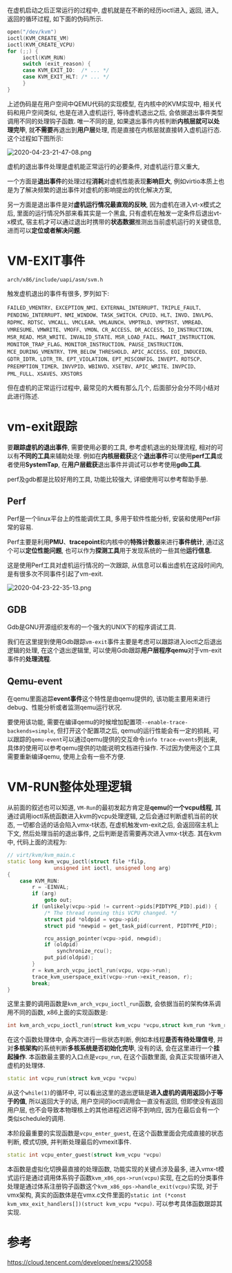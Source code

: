 

在虚机启动之后正常运行的过程中, 虚机就是在不断的经历ioctl进入, 返回, 进入, 返回的循环过程, 如下面的伪码所示. 

```cpp
open("/dev/kvm")
ioctl(KVM_CREATE_VM)
ioctl(KVM_CREATE_VCPU)
for (;;) {
     ioctl(KVM_RUN)
     switch (exit_reason) {
     case KVM_EXIT_IO:  /* ... */
     case KVM_EXIT_HLT: /* ... */
     }
}
```

上述伪码是在用户空间中QEMU代码的实现模型, 在内核中的KVM实现中, 相关代码和用户空间类似, 也是在进入虚机运行, 等待虚机退出之后, 会依据退出事件类型调用不同的处理钩子函数. 唯一不同的是, 如果退出事件内核判断**内核层就可以处理完毕**, 就**不需要**再退出到**用户层**处理, 而是直接在内核层就直接转入虚机运行态. 这个过程如下图所示: 

![2020-04-23-21-47-08.png](./images/2020-04-23-21-47-08.png)

虚机的退出事件处理是虚机能正常运行的必要条件, 对虚机运行意义重大, 

一个方面是**退出事件**的处理过程**消耗**对虚机性能表现**影响巨大**, 例如virtio本质上也是为了解决频繁的退出事件对虚机的影响提出的优化解决方案, 

另一方面是退出事件是对**虚机运行情况最直观的反映**, 因为虚机在进入vt-x模式之后, 里面的运行情况外部来看其实是一个黑盒, 只有虚机在触发一定条件后退出vt-x模式, 宿主机才可以通过退出时携带的**状态数据**推测出当前虚机运行的关键信息, 进而可以**定位或者解决问题**. 

# VM-EXIT事件

`arch/x86/include/uapi/asm/svm.h`


触发虚机退出的事件有很多, 罗列如下: 

`FAILED_VMENTRY、EXCEPTION_NMI、EXTERNAL_INTERRUPT、TRIPLE_FAULT、PENDING_INTERRUPT、NMI_WINDOW、TASK_SWITCH、CPUID、HLT、INVD、INVLPG、RDPMC、RDTSC、VMCALL、VMCLEAR、VMLAUNCH、VMPTRLD、VMPTRST、VMREAD、VMRESUME、VMWRITE、VMOFF、VMON、CR_ACCESS、DR_ACCESS、IO_INSTRUCTION、MSR_READ、MSR_WRITE、INVALID_STATE、MSR_LOAD_FAIL、MWAIT_INSTRUCTION、MONITOR_TRAP_FLAG、MONITOR_INSTRUCTION、PAUSE_INSTRUCTION、MCE_DURING_VMENTRY、TPR_BELOW_THRESHOLD、APIC_ACCESS、EOI_INDUCED、GDTR_IDTR、LDTR_TR、EPT_VIOLATION、EPT_MISCONFIG、INVEPT、RDTSCP、PREEMPTION_TIMER、INVVPID、WBINVD、XSETBV、APIC_WRITE、INVPCID、PML_FULL、XSAVES、XRSTORS`

但在虚机的正常运行过程中, 最常见的大概有那么几个, 后面部分会分不同小结对此进行陈述. 

# vm-exit跟踪

要**跟踪虚机的退出事件**, 需要使用必要的工具, 参考虚机退出的处理流程, 相对的可以有**不同的工具**来辅助处理. 例如在**内核层截获**这个**退出事件**可以使用**perf工具**或者使用**SystemTap**, 在**用户层截获**退出事件并调试可以参考使用**gdb工具**. 

perf及gdb都是比较好用的工具, 功能比较强大, 详细使用可以参考帮助手册. 

## Perf

Perf是一个linux平台上的性能调优工具, 多用于软件性能分析, 安装和使用Perf非常的容易. 

Perf主要是利用**PMU**、**tracepoint**和内核中的**特殊计数器**来进行**事件统计**, 通过这个可以**定位性能问题**, 也可以作为**探测工具**用于发现系统的一些其他**运行信息**. 

这是使用Perf工具对虚机运行情况的一次跟踪, 从信息可以看出虚机在这段时间内, 是有很多次不同事件引起了vm-exit. 

![2020-04-23-22-35-13.png](./images/2020-04-23-22-35-13.png)

## GDB

Gdb是GNU开源组织发布的一个强大的UNIX下的程序调试工具. 

我们在这里提到使用Gdb跟踪`vm-exit`事件主要是考虑可以跟踪进入ioctl之后退出逻辑的处理, 在这个退出逻辑里, 可以使用Gdb跟踪**用户层程序qemu**对于vm-exit事件的**处理流程**. 

## Qemu-event

在qemu里面追踪**event事件**这个特性是由qemu提供的, 该功能主要用来进行debug、性能分析或者监测qemu运行状况. 

要使用该功能, 需要在编译qemu的时候增加配置项`--enable-trace-backends=simple`, 但打开这个配置项之后, qemu的运行性能会有一定的损耗, 可以跟踪的`qemu-event`可以通过qemu提供的交互命令`info trace-events`列出来, 具体的使用可以参考qemu提供的功能说明文档进行操作. 不过因为使用这个工具需要重新编译qemu, 使用上会有一些不方便. 

# VM-RUN整体处理逻辑

从前面的叙述也可以知道, `VM-Run`的最初发起方肯定是**qemu**的**一个vcpu线程**, 其通过调用ioctl系统函数进入kvm的vcpu处理逻辑, 之后会通过判断虚机当前的状态, 一切都合适的话会陷入vmx-t状态, 在虚机触发vm-exit之后, 会返回宿主机上下文, 然后处理当前的退出事件, 之后判断是否需要再次进入vmx-t状态. 其在kvm中, 代码上面的流程为: 

```cpp
// virt/kvm/kvm_main.c
static long kvm_vcpu_ioctl(struct file *filp,
			   unsigned int ioctl, unsigned long arg)
{
    case KVM_RUN:
		r = -EINVAL;
		if (arg)
			goto out;
		if (unlikely(vcpu->pid != current->pids[PIDTYPE_PID].pid)) {
			/* The thread running this VCPU changed. */
			struct pid *oldpid = vcpu->pid;
			struct pid *newpid = get_task_pid(current, PIDTYPE_PID);

			rcu_assign_pointer(vcpu->pid, newpid);
			if (oldpid)
				synchronize_rcu();
			put_pid(oldpid);
		}
		r = kvm_arch_vcpu_ioctl_run(vcpu, vcpu->run);
		trace_kvm_userspace_exit(vcpu->run->exit_reason, r);
		break;
}
```

这里主要的调用函数是`kvm_arch_vcpu_ioctl_run`函数, 会依据当前的架构体系调用不同的函数, x86上面的实现函数是:

```cpp
int kvm_arch_vcpu_ioctl_run(struct kvm_vcpu *vcpu,struct kvm_run *kvm_run)
```

在这个函数处理体中, 会再次进行一些状态判断, 例如本线程**是否有待处理信号**, 并对**多核架构**的系统判断**多核系统是否初始化完毕**, 没有的话, 会在这里进行一个**挂起操作**. 本函数最主要的入口点是`vcpu_run`, 在这个函数里面, 会真正实现循环进入虚机的处理体. 

```cpp
static int vcpu_run(struct kvm_vcpu *vcpu)
```

从这个`while(1)`的循环中, 可以看出这里的退出逻辑是**进入虚机的调用返回小于等于的值**, 所以返回大于的话, 用户空间的ioctl调用会一直没有返回, 但即使没有返回用户层, 也不会导致本物理核上的其他进程迟迟得不到响应, 因为在最后会有一个类似schedule的调用. 

本阶段最重要的实现函数是`vcpu_enter_guest`, 在这个函数里面会完成直接的状态判断, 模式切换, 并判断处理最后的vmexit事件. 

```cpp
static int vcpu_enter_guest(struct kvm_vcpu *vcpu)

```

本函数是虚拟化切换最直接的处理函数, 功能实现的关键点涉及最多, 进入vmx-t模式运行是通过调用体系钩子函数`kvm_x86_ops->run(vcpu)`实现, 在之后的分类事件处理是通过体系注册钩子函数这个`kvm_x86_ops->handle_exit(vcpu)`实现, 对于vmx架构, 真实的函数体是在vmx.c文件里面的`static int (*const kvm_vmx_exit_handlers[])(struct kvm_vcpu *vcpu)`. 可以参考具体函数跟踪其实现. 




# 参考

https://cloud.tencent.com/developer/news/210058